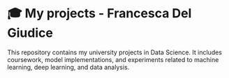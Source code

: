 # 🎓 My projects - Francesca Del Giudice
This repository contains my university projects in Data Science. It includes coursework, model implementations, and experiments related to machine learning, deep learning, and data analysis.
